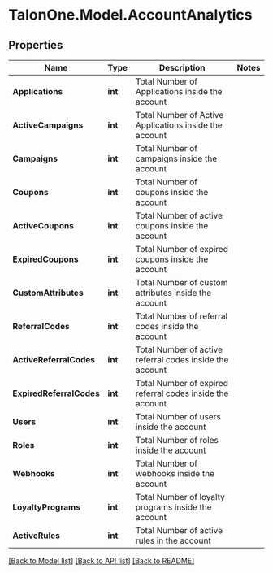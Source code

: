 
# TalonOne.Model.AccountAnalytics

## Properties

Name | Type | Description | Notes
------------ | ------------- | ------------- | -------------
**Applications** | **int** | Total Number of Applications inside the account | 
**ActiveCampaigns** | **int** | Total Number of Active Applications inside the account | 
**Campaigns** | **int** | Total Number of campaigns inside the account | 
**Coupons** | **int** | Total Number of coupons inside the account | 
**ActiveCoupons** | **int** | Total Number of active coupons inside the account | 
**ExpiredCoupons** | **int** | Total Number of expired coupons inside the account | 
**CustomAttributes** | **int** | Total Number of custom attributes inside the account | 
**ReferralCodes** | **int** | Total Number of referral codes inside the account | 
**ActiveReferralCodes** | **int** | Total Number of active referral codes inside the account | 
**ExpiredReferralCodes** | **int** | Total Number of expired referral codes inside the account | 
**Users** | **int** | Total Number of users inside the account | 
**Roles** | **int** | Total Number of roles inside the account | 
**Webhooks** | **int** | Total Number of webhooks inside the account | 
**LoyaltyPrograms** | **int** | Total Number of loyalty programs inside the account | 
**ActiveRules** | **int** | Total Number of active rules in the account | 

[[Back to Model list]](../README.md#documentation-for-models)
[[Back to API list]](../README.md#documentation-for-api-endpoints)
[[Back to README]](../README.md)

